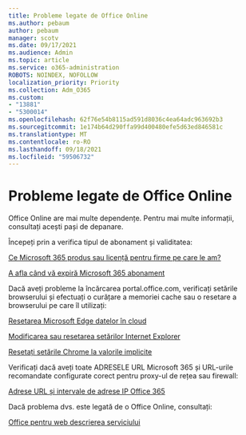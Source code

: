 ```yaml
---
title: Probleme legate de Office Online
ms.author: pebaum
author: pebaum
manager: scotv
ms.date: 09/17/2021
ms.audience: Admin
ms.topic: article
ms.service: o365-administration
ROBOTS: NOINDEX, NOFOLLOW
localization_priority: Priority
ms.collection: Adm_O365
ms.custom:
- "13881"
- "5300014"
ms.openlocfilehash: 62f76e54b8115ad591d8036c4ea64adc963692b3
ms.sourcegitcommit: 1e174b64d290ffa99d400480efe5d63ed846581c
ms.translationtype: MT
ms.contentlocale: ro-RO
ms.lasthandoff: 09/18/2021
ms.locfileid: "59506732"
---
```

# <a name="issues-related-to-office-online"></a>Probleme legate de Office Online

Office Online are mai multe dependențe. Pentru mai multe informații, consultați acești pași de depanare.

Începeți prin a verifica tipul de abonament și validitatea:

[Ce Microsoft 365 produs sau licență pentru firme pe care le am?](https://support.microsoft.com/office/what-microsoft-365-business-product-or-license-do-i-have-f8ab5e25-bf3f-4a47-b264-174b1ee925fd)  

[A afla când vă expiră Microsoft 365 abonament](https://support.microsoft.com/office/find-out-when-your-microsoft-365-subscription-expires-2eb89f06-bd1c-4f57-9269-f1cbab894341)  

Dacă aveți probleme la încărcarea portal.office.com, verificați setările browserului și efectuați o curățare a memoriei cache sau o resetare a browserului pe care îl utilizați:

[Resetarea Microsoft Edge datelor în cloud](https://docs.microsoft.com/deployedge/edge-learnmore-reset-data-in-cloud)  

[Modificarea sau resetarea setărilor Internet Explorer](https://support.microsoft.com/windows/change-or-reset-internet-explorer-settings-2d4bac50-5762-91c5-a057-a922533f77d5) 

[Resetați setările Chrome la valorile implicite](https://support.google.com/chrome/answer/3296214?hl=en)  

Verificați dacă aveți toate ADRESELE URL Microsoft 365 și URL-urile recomandate configurate corect pentru proxy-ul de rețea sau firewall:

[Adrese URL și intervale de adrese IP Office 365](https://docs.microsoft.com/microsoft-365/enterprise/urls-and-ip-address-ranges)  

Dacă problema dvs. este legată de o Office Online, consultați:

[Office pentru web descrierea serviciului](https://docs.microsoft.com/office365/servicedescriptions/office-online-service-description/office-online-service-description)

